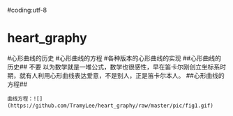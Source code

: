 ﻿#coding:utf-8
# heart_graphy
#心形曲线的历史
#心形曲线的方程
#各种版本的心形曲线的实现
##心形曲线的历史##
不要 以为数学就是一堆公式，数学也很感性，早在笛卡尔刚创立坐标系时期，就有人利用心形曲线表达爱意，不是别人，正是笛卡尔本人。
##心形曲线的方程##
    
    曲线方程：![](https://github.com/TramyLee/heart_graphy/raw/master/pic/fig1.gif)
